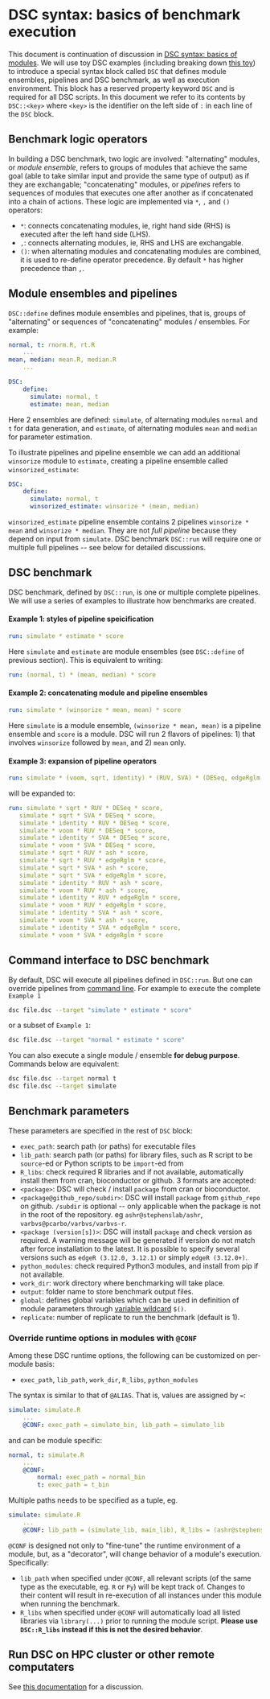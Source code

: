 # DSC syntax: basics of benchmark execution

This document is continuation of discussion in [DSC syntax: basics of modules](DSC_Configuration). We will use toy DSC examples (including breaking down [this toy](https://github.com/stephenslab/dsc/blob/master/vignettes/one_sample_location/first_investigation.dsc)) to introduce a special syntax block called `DSC` that defines module ensembles, pipelines and DSC benchmark, as well as execution environment. This block has a reserved property keyword `DSC` and is required for all DSC scripts. In this document we refer to its contents by `DSC::<key>` where `<key>` is the identifier on the left side of `:` in each line of the `DSC` block.

## Benchmark logic operators

In building a DSC benchmark, two logic are involved: "alternating" modules, or *module ensemble*, refers to groups of modules that achieve the same goal (able to take similar input and provide the same type of output) as if they are exchangable; "concatenating" modules, or *pipelines* refers to sequences of modules that executes one after another as if concatenated into a chain of actions. These logic are implemented via `*`, `,` and `()` operators:

*  `*`: connects concatenating modules, ie, right hand side (RHS) is executed after the left hand side (LHS).
*  `,`: connects alternating modules, ie, RHS and LHS are exchangable.
*  `()`: when alternating modules and concatenating modules are combined, it is used to re-define operator precedence. By default `*` has higher precedence than `,`.

## Module ensembles and pipelines

`DSC::define` defines module ensembles and pipelines, that is, groups of "alternating" or sequences of "concatenating" modules / ensembles. For example:

```yaml
normal, t: rnorm.R, rt.R
    ...
mean, median: mean.R, median.R
    ...

DSC:
    define:
      simulate: normal, t
      estimate: mean, median
```

Here 2 ensembles are defined: `simulate`, of alternating modules `normal` and `t` for data generation, and `estimate`, of alternating modules `mean` and `median` for parameter estimation.

To illustrate pipelines and pipeline ensemble we can add an additional `winsorize` module to `estimate`, creating a pipeline ensemble called `winsorized_estimate`:

```yaml
DSC:
    define:
      simulate: normal, t
      winsorized_estimate: winsorize * (mean, median)
```

`winsorized_estimate` pipeline ensemble contains 2 pipelines `winsorize * mean` and `winsorize * median`. They are not *full pipeline* because they depend on input from `simulate`. DSC benchmark `DSC::run` will require one or multiple full pipelines -- see below for detailed discussions.

## DSC benchmark

DSC benchmark, defined by `DSC::run`, is one or multiple complete pipelines. We will use a series of examples to illustrate how benchmarks are created.

#### Example 1: styles of pipeline speicification
```yaml
run: simulate * estimate * score
```

Here `simulate` and `estimate` are module ensembles (see `DSC::define` of previous section). This is equivalent to writing:

```yaml
run: (normal, t) * (mean, median) * score    
```

#### Example 2: concatenating module and pipeline ensembles

```yaml
run: simulate * (winsorize * mean, mean) * score
```
Here `simulate` is a module ensemble, `(winsorize * mean, mean)` is a pipeline ensemble and `score` is a module. DSC will run 2 flavors of pipelines: 1) that involves `winsorize` followed by `mean`, and 2) `mean` only.

#### Example 3: expansion of pipeline operators

```yaml
run: simulate * (voom, sqrt, identity) * (RUV, SVA) * (DESeq, edgeRglm, ash) * score
```

will be expanded to:

```yaml
run: simulate * sqrt * RUV * DESeq * score,
   simulate * sqrt * SVA * DESeq * score,
   simulate * identity * RUV * DESeq * score,
   simulate * voom * RUV * DESeq * score,
   simulate * identity * SVA * DESeq * score,
   simulate * voom * SVA * DESeq * score,
   simulate * sqrt * RUV * ash * score,
   simulate * sqrt * RUV * edgeRglm * score,
   simulate * sqrt * SVA * ash * score,
   simulate * sqrt * SVA * edgeRglm * score,
   simulate * identity * RUV * ash * score,
   simulate * voom * RUV * ash * score,
   simulate * identity * RUV * edgeRglm * score,
   simulate * voom * RUV * edgeRglm * score,
   simulate * identity * SVA * ash * score,
   simulate * voom * SVA * ash * score,
   simulate * identity * SVA * edgeRglm * score,
   simulate * voom * SVA * edgeRglm * score
```

## Command interface to DSC benchmark
By default, DSC will execute all pipelines defined in `DSC::run`. But one can override pipelines from [command line](Command_Options). For example to execute the complete `Example 1`

```bash
dsc file.dsc --target "simulate * estimate * score"
```
or a subset of `Example 1`:

```bash
dsc file.dsc --target "normal * estimate * score"
```

You can also execute a single module / ensemble **for debug purpose**. Commands below are equivalent:

```bash
dsc file.dsc --target normal t
dsc file.dsc --target simulate
```

## Benchmark parameters

These parameters are specified in the rest of `DSC` block:

* `exec_path`: search path (or paths) for executable files
* `lib_path`: search path (or paths) for library files, such as R script to be `source`-ed or Python scripts to be `import`-ed from
* `R_libs`: check required R libraries and if not available, automatically install them from cran, bioconductor or github. 3 formats are accepted:
 * `<package>`: DSC will check / install `package` from cran or bioconductor.
 * `<package@github_repo/subdir>`: DSC will install `package` from `github_repo` on github. `/subdir` is optional -- only applicable when the package is not in the root of the repository. eg `ashr@stephenslab/ashr`, `varbvs@pcarbo/varbvs/varbvs-r`.
 * `<package (version[s])>`: DSC will install `package` and check version as required. A warning message will be generated if version do not match after force installation to the latest. It is possible to specify several versions such as `edgeR (3.12.0, 3.12.1)` or simply `edgeR (3.12.0+)`.
* `python_modules`: check required Python3 modules, and install from pip if not available.
* `work_dir`: work directory where benchmarking will take place.
* `output`: folder name to store benchmark output files.
* `global`: defines global variables which can be used in definition of module parameters through [variable wildcard](Unsupported_Features#wildcard-operators) `$()`.
* `replicate`: number of replicate to run the benchmark (default is 1).

### Override runtime options in modules with `@CONF`
Among these DSC runtime options, the following can be customized on per-module basis:

- `exec_path`, `lib_path`, `work_dir`, `R_libs`, `python_modules`

The syntax is similar to that of `@ALIAS`. That is, values are assigned by `=`:

```yaml
simulate: simulate.R
    ...
    @CONF: exec_path = simulate_bin, lib_path = simulate_lib
```

and can be module specific:

```yaml
normal, t: simulate.R
    ...
    @CONF:
        normal: exec_path = normal_bin
        t: exec_path = t_bin
```

Multiple paths needs to be specified as a tuple, eg.

```yaml
simulate: simulate.R
    ...
    @CONF: lib_path = (simulate_lib, main_lib), R_libs = (ashr@stephenslab/ashr 2.2.7+, mashr 0.2.6+)
```

`@CONF` is designed not only to "fine-tune" the runtime environment of a module, but, as a "decorator", will change behavior of a module's execution. Specifically:

- `lib_path` when specified under `@CONF`, all relevant scripts (of the same type as the executable, eg. `R` or `Py`) will be kept track of. Changes to their content will result in re-execution of all instances under this module when running the benchmark.
- `R_libs` when specified under `@CONF` will automatically load all listed libraries via `library(...)` prior to running the module script. **Please use `DSC::R_libs` instead if this is not the desired behavior**.

## Run DSC on HPC cluster or other remote computaters

See [this documentation](../advanced_course/Remote_Computations) for a discussion.
